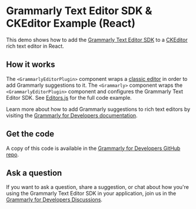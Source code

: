 # Grammarly Text Editor SDK & CKEditor Example (React)

This demo shows how to add the [Grammarly Text Editor SDK](https://developer.grammarly.com/) to a [CKEditor](https://ckeditor.com/) rich text editor in React.

## How it works

The `<GrammarlyEditorPlugin>` component wraps a [classic editor](https://ckeditor.com/docs/ckeditor5/latest/api/module_editor-classic_classiceditor-ClassicEditor.html) in order to add Grammarly suggestions to it. The `<Grammarly>` component wraps the `<GrammarlyEditorPlugin>` component and configures the Grammarly Text Editor SDK. See [Editors.js](./src/Editors.js) for the full code example.

Learn more about how to add Grammarly suggestions to rich text editors by visiting the [Grammarly for Developers documentation](https://developer.grammarly.com/docs/#supported-text-editors).

## Get the code

A copy of this code is available in the [Grammarly for Developers GitHub repo](https://github.com/grammarly/grammarly-for-developers/tree/main/examples/editor-sdk-react-ckeditor).

## Ask a question

If you want to ask a question, share a suggestion, or chat about how you're using the Grammarly Text Editor SDK in your application, join us in the [Grammarly for Developers Discussions](https://github.com/grammarly/grammarly-for-developers/discussions).
